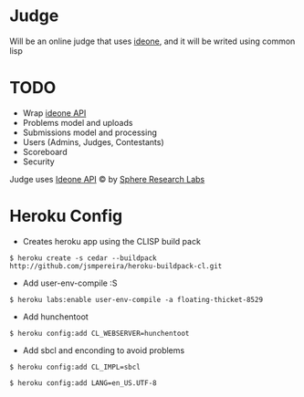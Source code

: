 Judge
=====
Will be an online judge that uses [ideone](http://ideone.com/), and it will be writed using common lisp

TODO
====
* Wrap [ideone API](http://ideone.com/api)
* Problems model and uploads
* Submissions model and processing
* Users (Admins, Judges, Contestants)
* Scoreboard
* Security

Judge uses <a href="http://ideone.com">Ideone API</a> &copy;
by <a href="http://sphere-research.com">Sphere Research Labs</a>

Heroku Config
=============
* Creates heroku app using the CLISP build pack

```$ heroku create -s cedar --buildpack http://github.com/jsmpereira/heroku-buildpack-cl.git```

* Add user-env-compile :S

```$ heroku labs:enable user-env-compile -a floating-thicket-8529```

* Add hunchentoot

```$ heroku config:add CL_WEBSERVER=hunchentoot```

* Add sbcl and enconding to avoid problems

```$ heroku config:add CL_IMPL=sbcl```

```$ heroku config:add LANG=en_US.UTF-8```

